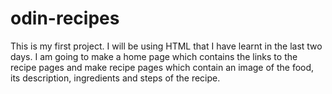 # odin-recipes
This is my first project.
I will be using HTML that I have learnt in the last two days.
I am going to make a home page which contains the links to the recipe pages and make recipe pages which contain an image of the food, its description, ingredients and steps of the recipe.